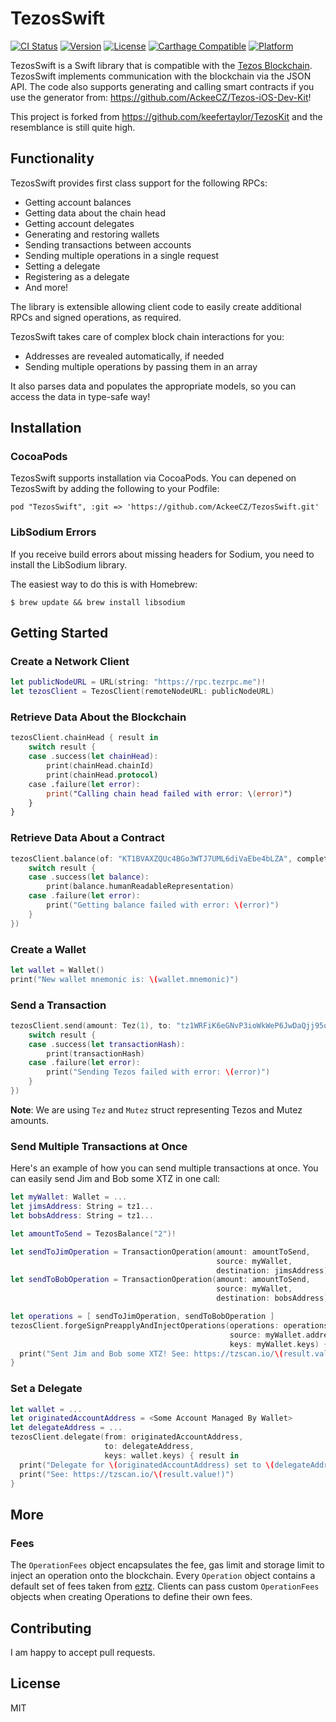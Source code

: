 # TezosSwift

[![CI Status](http://img.shields.io/travis/AckeeCZ/TezosSwift.svg?style=flat)](https://travis-ci.org/AckeeCZ/TezosSwift)
[![Version](https://img.shields.io/cocoapods/v/TezosSwift.svg?style=flat)](http://cocoapods.org/pods/TezosSwift)
[![License](https://img.shields.io/cocoapods/l/TezosSwift.svg?style=flat)](http://cocoapods.org/pods/TezosSwift)
[![Carthage Compatible](https://img.shields.io/badge/Carthage-compatible-4BC51D.svg?style=flat)](https://github.com/Carthage/Carthage)
[![Platform](https://img.shields.io/cocoapods/p/TezosSwift.svg?style=flat)](http://cocoapods.org/pods/TezosSwift)

TezosSwift is a Swift library that is compatible with the [Tezos Blockchain](https://tezos.com). TezosSwift implements communication with the blockchain via the JSON API. The code also supports generating and calling smart contracts if you use the generator from: https://github.com/AckeeCZ/Tezos-iOS-Dev-Kit!

This project is forked from https://github.com/keefertaylor/TezosKit and the resemblance is still quite high. 

## Functionality

TezosSwift provides first class support for the following RPCs:
* Getting account balances
* Getting data about the chain head
* Getting account delegates 
* Generating and restoring wallets 
* Sending transactions between accounts
* Sending multiple operations in a single request
* Setting a delegate
* Registering as a delegate
* And more!

The library is extensible allowing client code to easily create additional RPCs and signed operations, as required. 

TezosSwift takes care of complex block chain interactions for you:
* Addresses are revealed automatically, if needed
* Sending multiple operations by passing them in an array

It also parses data and populates the appropriate models, so you can access the data in type-safe way!

## Installation

### CocoaPods
TezosSwift supports installation via CocoaPods. You can depened on TezosSwift by adding the following to your Podfile:

```
pod "TezosSwift", :git => 'https://github.com/AckeeCZ/TezosSwift.git'
```

### LibSodium Errors

If you receive build errors about missing headers for Sodium, you need to install the LibSodium library.

The easiest way to do this is with Homebrew:

```shell
$ brew update && brew install libsodium
```

## Getting Started

### Create a Network Client

```swift
let publicNodeURL = URL(string: "https://rpc.tezrpc.me")!
let tezosClient = TezosClient(remoteNodeURL: publicNodeURL)
```

### Retrieve Data About the Blockchain

```swift
tezosClient.chainHead { result in
    switch result {
    case .success(let chainHead):
        print(chainHead.chainId)
        print(chainHead.protocol)
    case .failure(let error):
        print("Calling chain head failed with error: \(error)")
    }
}
```

### Retrieve Data About a Contract

```swift
tezosClient.balance(of: "KT1BVAXZQUc4BGo3WTJ7UML6diVaEbe4bLZA", completion: { result in
    switch result {
    case .success(let balance):
        print(balance.humanReadableRepresentation)
    case .failure(let error):
        print("Getting balance failed with error: \(error)")
    }
})
```

### Create a Wallet

```swift
let wallet = Wallet()
print("New wallet mnemonic is: \(wallet.mnemonic)")
```

### Send a Transaction

```swift
tezosClient.send(amount: Tez(1), to: "tz1WRFiK6eGNvP3ioWkWeP6JwDaQjj95opnQ", from: wallet, completion: { result in
    switch result {
    case .success(let transactionHash):
        print(transactionHash)
    case .failure(let error):
        print("Sending Tezos failed with error: \(error)")
    }
})
```

**Note**:
We are using `Tez` and `Mutez` struct representing Tezos and Mutez amounts.

### Send Multiple Transactions at Once

Here's an example of how you can send multiple transactions at once. You 
can easily send Jim and Bob some XTZ in one call:

```swift
let myWallet: Wallet = ...
let jimsAddress: String = tz1...
let bobsAddress: String = tz1...

let amountToSend = TezosBalance("2")!

let sendToJimOperation = TransactionOperation(amount: amountToSend,
                                              source: myWallet,
                                              destination: jimsAddress)
let sendToBobOperation = TransactionOperation(amount: amountToSend,
                                              source: myWallet,
                                              destination: bobsAddress)

let operations = [ sendToJimOperation, sendToBobOperation ]
tezosClient.forgeSignPreapplyAndInjectOperations(operations: operations,
                                                 source: myWallet.address,
                                                 keys: myWallet.keys) { result in
  print("Sent Jim and Bob some XTZ! See: https://tzscan.io/\(result.value!)")
}
```

### Set a Delegate

```swift
let wallet = ...
let originatedAccountAddress = <Some Account Managed By Wallet>
let delegateAddress = ...
tezosClient.delegate(from: originatedAccountAddress,
                     to: delegateAddress,
                     keys: wallet.keys) { result in 
  print("Delegate for \(originatedAccountAddress) set to \(delegateAddress).")
  print("See: https://tzscan.io/\(result.value!)")
}
```
## More

### Fees

The `OperationFees` object encapsulates the fee, gas limit and storage limit to inject an operation onto the blockchain. Every `Operation` object contains a default set of fees taken from [eztz](https://github.com/TezTech/eztz/blob/master/PROTO_003_FEES.md). Clients can pass custom `OperationFees` objects when creating Operations to define their own fees. 

## Contributing

I am happy to accept pull requests. 

## License

MIT
